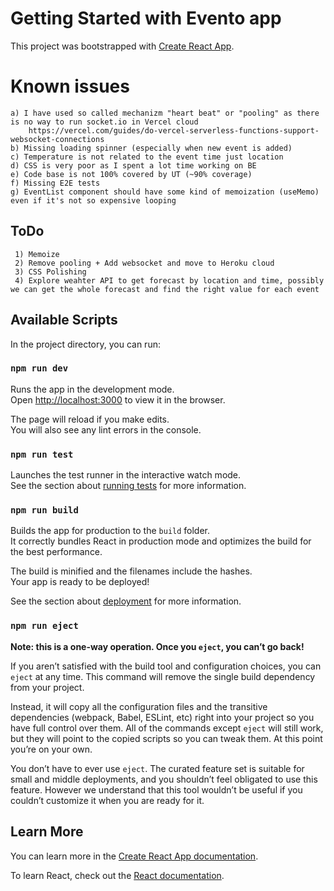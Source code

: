 # Getting Started with Evento app
This project was bootstrapped with [Create React App](https://github.com/facebook/create-react-app). 

# Known issues
	a) I have used so called mechanizm "heart beat" or "pooling" as there is no way to run socket.io in Vercel cloud  
        https://vercel.com/guides/do-vercel-serverless-functions-support-websocket-connections
	b) Missing loading spinner (especially when new event is added)
    c) Temperature is not related to the event time just location
    d) CSS is very poor as I spent a lot time working on BE
    e) Code base is not 100% covered by UT (~90% coverage)
    f) Missing E2E tests
    g) EventList component should have some kind of memoization (useMemo) even if it's not so expensive looping

## ToDo
     1) Memoize
     2) Remove pooling + Add websocket and move to Heroku cloud
     3) CSS Polishing
     4) Explore weahter API to get forecast by location and time, possibly we can get the whole forecast and find the right value for each event

## Available Scripts

In the project directory, you can run:

### `npm run dev`

Runs the app in the development mode.\
Open [http://localhost:3000](http://localhost:3000) to view it in the browser.

The page will reload if you make edits.\
You will also see any lint errors in the console.

### `npm run test`

Launches the test runner in the interactive watch mode.\
See the section about [running tests](https://facebook.github.io/create-react-app/docs/running-tests) for more information.

### `npm run build`

Builds the app for production to the `build` folder.\
It correctly bundles React in production mode and optimizes the build for the best performance.

The build is minified and the filenames include the hashes.\
Your app is ready to be deployed!

See the section about [deployment](https://facebook.github.io/create-react-app/docs/deployment) for more information.

### `npm run eject`

**Note: this is a one-way operation. Once you `eject`, you can’t go back!**

If you aren’t satisfied with the build tool and configuration choices, you can `eject` at any time. This command will remove the single build dependency from your project.

Instead, it will copy all the configuration files and the transitive dependencies (webpack, Babel, ESLint, etc) right into your project so you have full control over them. All of the commands except `eject` will still work, but they will point to the copied scripts so you can tweak them. At this point you’re on your own.

You don’t have to ever use `eject`. The curated feature set is suitable for small and middle deployments, and you shouldn’t feel obligated to use this feature. However we understand that this tool wouldn’t be useful if you couldn’t customize it when you are ready for it.

## Learn More

You can learn more in the [Create React App documentation](https://facebook.github.io/create-react-app/docs/getting-started).

To learn React, check out the [React documentation](https://reactjs.org/).
